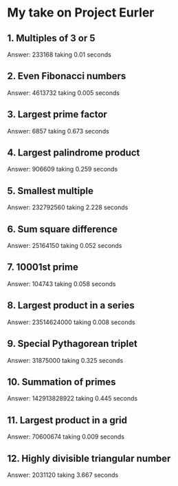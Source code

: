 # My take on Project Eurler



## 1. Multiples of 3 or 5
 Answer: 233168 taking 0.01 seconds

## 2. Even Fibonacci numbers
 Answer: 4613732 taking 0.005 seconds

## 3. Largest prime factor
 Answer: 6857 taking 0.673 seconds

## 4. Largest palindrome product
 Answer: 906609 taking 0.259 seconds

## 5. Smallest multiple
 Answer: 232792560 taking 2.228 seconds

## 6. Sum square difference
 Answer: 25164150 taking 0.052 seconds

## 7. 10001st prime
 Answer: 104743 taking 0.058 seconds

## 8. Largest product in a series
 Answer: 23514624000 taking 0.008 seconds

## 9. Special Pythagorean triplet
 Answer: 31875000 taking 0.325 seconds

## 10. Summation of primes
 Answer: 142913828922 taking 0.445 seconds

## 11. Largest product in a grid
 Answer: 70600674 taking 0.009 seconds

## 12. Highly divisible triangular number
 Answer: 2031120 taking 3.667 seconds